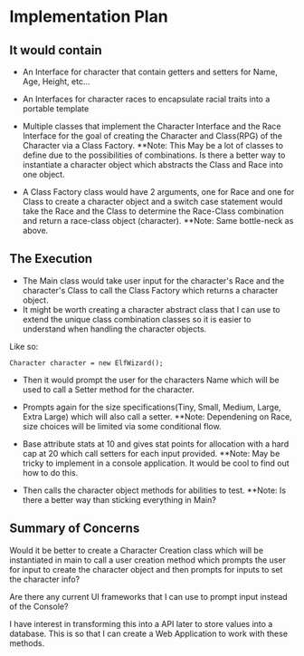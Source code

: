 #  Implementation Plan

## It would contain
- An Interface for character that contain getters and setters for Name, Age, Height, etc... 

- An Interfaces for character races to encapsulate racial traits into a portable template

- Multiple classes that implement the Character Interface and the Race Interface for the goal of creating the Character and Class(RPG) of the Character via a Class Factory. 
 **Note: This May be a lot of classes to define due to the possibilities of combinations. Is there a better way to instantiate a character object which abstracts the Class and Race into one object.

- A Class Factory class would have 2 arguments, one for Race and one for Class to create a character object and a switch case statement would take the Race and the Class to determine the Race-Class combination and return a race-class object (character). 
  **Note: Same bottle-neck as above.

## The Execution

- The Main class would take user input for the character's Race and the character's Class to call the Class Factory which returns a character object.
 - It might be worth creating a character abstract class that I can use to extend the unique class combination classes so it is easier to understand when handling the character objects. 

Like so:

    Character character = new ElfWizard();


- Then it would prompt the user for the characters Name which will be used to call a Setter method for the character.

- Prompts again for the size specifications(Tiny, Small, Medium, Large, Extra Large) which will also call a setter.
  **Note: Dependening on Race, size choices will be limited via some conditional flow.

- Base attribute stats at 10 and gives stat points for allocation with a hard cap at 20 which call setters for each input provided.
  **Note: May be tricky to implement in a console application. It would be cool to find out how to do this.

- Then calls the character object methods for abilities to test.
  **Note: Is there a better way than sticking everything in Main? 

## Summary of Concerns

Would it be better to create a Character Creation class which will be instantiated in main to call a user creation method which prompts the user for input to create the character object and then prompts for inputs to set the character info?
 
Are there any current UI frameworks that I can use to prompt input instead of the Console? 

I have interest in transforming this into a API later to store values into a database. This is so that I can create a Web Application to work with these methods.



